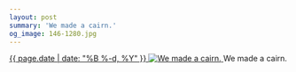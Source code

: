```yaml
---
layout: post
summary: 'We made a cairn.'
og_image: 146-1280.jpg
---
```


<p>
 <time>
  <a href="/146">
   {{ page.date | date: "%B %-d, %Y" }}
  </a>
 </time>
 <a href="/146">
  <img alt="We made a cairn." data-taken="11/7/2013" sizes="(min-width: 700px) 50vw, calc(100vw - 2rem)" src="{{ site.assets_url }}/146-640.jpg" srcset="{{ site.assets_url }}/146-1280.jpg 1280w, {{ site.assets_url }}/146-960.jpg 960w, {{ site.assets_url }}/146-640.jpg 640w, {{ site.assets_url }}/146-320.jpg 320w"/>
 </a>
 <span>
  We made a cairn.
 </span>
</p>
